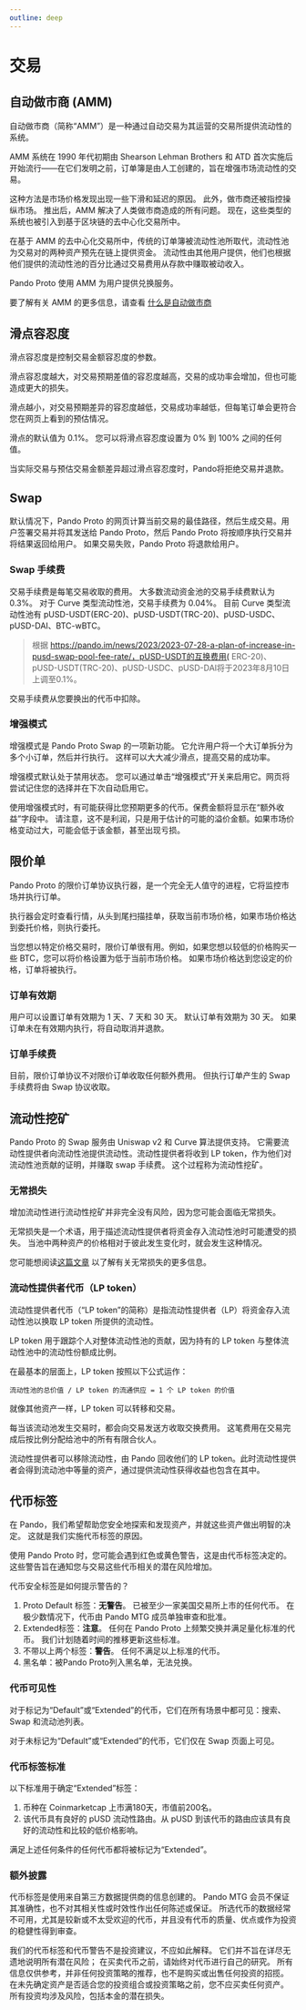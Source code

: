 ```yaml
---
outline: deep
---
```


# 交易

## 自动做市商 (AMM)

自动做市商（简称“AMM”）是一种通过自动交易为其运营的交易所提供流动性的系统。

AMM 系统在 1990 年代初期由 Shearson Lehman Brothers 和 ATD 首次实施后开始流行——在它们发明之前，订单簿是由人工创建的，旨在增强市场流动性的交易。

这种方法是市场价格发现出现一些下滑和延迟的原因。 此外，做市商还被指控操纵市场。 推出后，AMM 解决了人类做市商造成的所有问题。 现在，这些类型的系统也被引入到基于区块链的去中心化交易所中。

在基于 AMM 的去中心化交易所中，传统的订单簿被流动性池所取代，流动性池为交易对的两种资产预先在链上提供资金。 流动性由其他用户提供，他们也根据他们提供的流动性池的百分比通过交易费用从存款中赚取被动收入。

Pando Proto 使用 AMM 为用户提供兑换服务。

要了解有关 AMM 的更多信息，请查看 [什么是自动做市商](https://coinmarketcap.com/alexandria/glossary/automated-market-maker-amm)

## 滑点容忍度

滑点容忍度是控制交易金额容忍度的参数。

滑点容忍度越大，对交易预期差值的容忍度越高，交易的成功率会增加，但也可能造成更大的损失。

滑点越小，对交易预期差异的容忍度越低，交易成功率越低，但每笔订单会更符合您在网页上看到的预估情况。

滑点的默认值为 0.1%。 您可以将滑点容忍度设置为 0% 到 100% 之间的任何值。

当实际交易与预估交易金额差异超过滑点容忍度时，Pando将拒绝交易并退款。

## Swap

默认情况下，Pando Proto 的网页计算当前交易的最佳路径，然后生成交易。用户签署交易并将其发送给 Pando Proto，然后 Pando Proto 将按顺序执行交易并将结果返回给用户。 如果交易失败，Pando Proto 将退款给用户。

### Swap 手续费

交易手续费是每笔交易收取的费用。 大多数流动资金池的交易手续费默认为 0.3%。 对于 Curve 类型流动性池，交易手续费为 0.04%。 目前 Curve 类型流动性池有 pUSD-USDT(ERC-20)、pUSD-USDT(TRC-20)、pUSD-USDC、pUSD-DAI、BTC-wBTC。

> 根据 https://pando.im/news/2023/2023-07-28-a-plan-of-increase-in-pusd-swap-pool-fee-rate/，pUSD-USDT的互换费用( ERC-20)、pUSD-USDT(TRC-20)、pUSD-USDC、pUSD-DAI将于2023年8月10日上调至0.1%。

交易手续费从您要换出的代币中扣除。

### 增强模式

增强模式是 Pando Proto Swap 的一项新功能。 它允许用户将一个大订单拆分为多个小订单，然后并行执行。 这样可以大大减少滑点，提高交易的成功率。

增强模式默认处于禁用状态。 您可以通过单击“增强模式”开关来启用它。网页将尝试记住您的选择并在下次自动启用它。

使用增强模式时，有可能获得比您预期更多的代币。保费金额将显示在“额外收益”字段中。 请注意，这不是利润，只是用于估计的可能的溢价金额。如果市场价格变动过大，可能会低于该金额，甚至出现亏损。

## 限价单

Pando Proto 的限价订单协议执行器，是一个完全无人值守的进程，它将监控市场并执行订单。

执行器会定时查看行情，从头到尾扫描挂单，获取当前市场价格，如果市场价格达到委托价格，则执行委托。

当您想以特定价格交易时，限价订单很有用。例如，如果您想以较低的价格购买一些 BTC，您可以将价格设置为低于当前市场价格。 如果市场价格达到您设定的价格，订单将被执行。

### 订单有效期

用户可以设置订单有效期为 1 天、7 天和 30 天。 默认订单有效期为 30 天。 如果订单未在有效期内执行，将自动取消并退款。

### 订单手续费

目前，限价订单协议不对限价订单收取任何额外费用。 但执行订单产生的 Swap 手续费将由 Swap 协议收取。

## 流动性挖矿

Pando Proto 的 Swap 服务由 Uniswap v2 和 Curve 算法提供支持。 它需要流动性提供者向流动性池提供流动性。流动性提供者将收到 LP token，作为他们对流动性池贡献的证明，并赚取 swap 手续费。 这个过程称为流动性挖矿。

### 无常损失

增加流动性进行流动性挖矿并非完全没有风险，因为您可能会面临无常损失。

无常损失是一个术语，用于描述流动性提供者将资金存入流动性池时可能遭受的损失。 当池中两种资产的价格相对于彼此发生变化时，就会发生这种情况。

您可能想阅读[这篇文章](https://blog.bancor.network/beginners-guide-to-getting-rekt-by-impermanent-loss-7c9510cb2f22) 以了解有关无常损失的更多信息。


### 流动性提供者代币（LP token）

流动性提供者代币（“LP token”的简称）是指流动性提供者（LP）将资金存入流动性池以换取 LP token 所提供的流动性。

LP token 用于跟踪个人对整体流动性池的贡献，因为持有的 LP token 与整体流动性池中的流动性份额成比例。

在最基本的层面上，LP token 按照以下公式运作：

`流动性池的总价值 / LP token 的流通供应 = 1 个 LP token 的价值`

就像其他资产一样，LP token 可以转移和交易。

每当该流动池发生交易时，都会向交易发送方收取交换费用。 这笔费用在交易完成后按比例分配给池中的所有有限合伙人。

流动性提供者可以移除流动性，由 Pando 回收他们的 LP token。此时流动性提供者会得到流动池中等量的资产，通过提供流动性获得收益也包含在其中。

## 代币标签

在 Pando，我们希望帮助您安全地探索和发现资产，并就这些资产做出明智的决定。 这就是我们实施代币标签的原因。

使用 Pando Proto 时，您可能会遇到红色或黄色警告，这是由代币标签决定的。 这些警告旨在通知您与交易这些代币相关的潜在风险增加。

代币安全标签是如何提示警告的？

1. Proto Default 标签：**无警告**。 已被至少一家美国交易所上市的任何代币。 在极少数情况下，代币由 Pando MTG 成员单独审查和批准。
2. Extended标签：**注意**。 任何在 Pando Proto 上频繁交换并满足量化标准的代币。 我们计划随着时间的推移更新这些标准。
3. 不带以上两个标签：**警告**。 任何不满足以上标准的代币。
4. 黑名单：被Pando Proto列入黑名单，无法兑换。

### 代币可见性

对于标记为“Default”或“Extended”的代币，它们在所有场景中都可见：搜索、Swap 和流动池列表。

对于未标记为“Default”或“Extended”的代币，它们仅在 Swap 页面上可见。

### 代币标签标准

以下标准用于确定“Extended”标签：

1. 币种在 Coinmarketcap 上市满180天，市值前200名。
2. 该代币具有良好的 pUSD 流动性路由。从 pUSD 到该代币的路由应该具有良好的流动性和比较的低价格影响。

满足上述任何条件的任何代币都将被标记为“Extended”。

### 额外披露

代币标签是使用来自第三方数据提供商的信息创建的。 Pando MTG 会员不保证其准确性，也不对其相关性或时效性作出任何陈述或保证。 所选代币的数据经常不可用，尤其是较新或不太受欢迎的代币，并且没有代币的质量、优点或作为投资的稳健性得到审查。

我们的代币标签和代币警告不是投资建议，不应如此解释。 它们并不旨在详尽无遗地说明所有潜在风险； 在买卖代币之前，请始终对代币进行自己的研究。 所有信息仅供参考，并非任何投资策略的推荐，也不是购买或出售任何投资的招揽。 在未先确定资产是否适合您的投资组合或投资策略之前，您不应买卖任何资产。 所有投资均涉及风险，包括本金的潜在损失。
